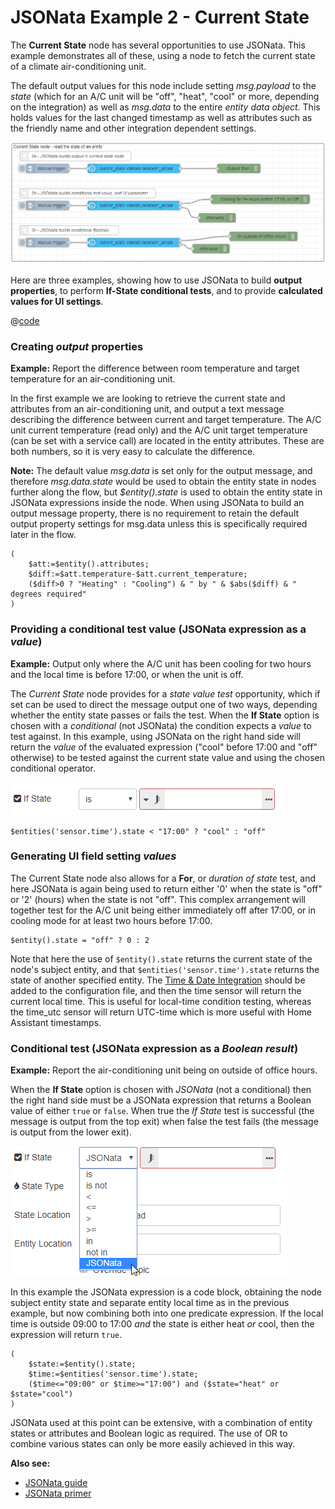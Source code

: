 # JSONata Example 2 - Current State

The **Current State** node has several opportunities to use JSONata. This example demonstrates all of these, using a node to fetch the current state of a climate air-conditioning unit.

The default output values for this node include setting _msg.payload_ to the _state_ (which for an A/C unit will be "off", "heat", "cool" or more, depending on the integration) as well as _msg.data_ to the entire _entity data object_. This holds values for the last changed timestamp as well as attributes such as the friendly name and other integration dependent settings.

![screenshot](./images/jsonata_2_1.png)

Here are three examples, showing how to use JSONata to build **output properties**, to perform **If-State conditional tests**, and to provide **calculated values for UI settings**.

@[code](@examples/cookbook/jsonata-examples/current-state.json)

### Creating _output_ properties

**Example:** Report the difference between room temperature and target temperature for an air-conditioning unit.

In the first example we are looking to retrieve the current state and attributes from an air-conditioning unit, and output a text message describing the difference between current and target temperature. The A/C unit current temperature (read only) and the A/C unit target temperature (can be set with a service call) are located in the entity attributes. These are both numbers, so it is very easy to calculate the difference.

**Note:** The default value _msg.data_ is set only for the output message, and therefore _msg.data.state_ would be used to obtain the entity state in nodes further along the flow, but _$entity().state_ is used to obtain the entity state in JSONata expressions inside the node. When using JSONata to build an output message property, there is no requirement to retain the default output property settings for msg.data unless this is specifically required later in the flow.

```
(
    $att:=$entity().attributes;
    $diff:=$att.temperature-$att.current_temperature;
    ($diff>0 ? "Heating" : "Cooling") & " by " & $abs($diff) & " degrees required"
)
```

### Providing a conditional test value (JSONata expression as a _value_)

**Example:** Output only where the A/C unit has been cooling for two hours and the local time is before 17:00, or when the unit is off.

The _Current State_ node provides for a _state value test_ opportunity, which if set can be used to direct the message output one of two ways, depending whether the entity state passes or fails the test. When the **If State** option is chosen with a _conditional_ (not JSONata) the condition expects a _value_ to test against. In this example, using JSONata on the right hand side will return the _value_ of the evaluated expression ("cool" before 17:00 and "off" otherwise) to be tested against the current state value and using the chosen conditional operator.

![screenshot](./images/jsonata_value.png)

```
$entities('sensor.time').state < "17:00" ? "cool" : "off"
```

### Generating UI field setting _values_

The Current State node also allows for a **For**, or _duration of state_ test, and here JSONata is again being used to return either '0' when the state is "off" or '2' (hours) when the state is not "off". This complex arrangement will together test for the A/C unit being either immediately off after 17:00, or in cooling mode for at least two hours before 17:00.

```
$entity().state = "off" ? 0 : 2
```

Note that here the use of `$entity().state` returns the current state of the node's subject entity, and that `$entities('sensor.time').state` returns the state of another specified entity. The [Time & Date Integration](https://www.home-assistant.io/integrations/time_date/) should be added to the configuration file, and then the time sensor will return the current local time. This is useful for local-time condition testing, whereas the time_utc sensor will return UTC-time which is more useful with Home Assistant timestamps.

### Conditional test (JSONata expression as a _Boolean result_)

**Example:** Report the air-conditioning unit being on outside of office hours.

When the **If State** option is chosen with _JSONata_ (not a conditional) then the right hand side must be a JSONata expression that returns a Boolean value of either `true` or `false`. When true the _If State_ test is successful (the message is output from the top exit) when false the test fails (the message is output from the lower exit).

![screenshot](./images/jsonata_boolean.png)

In this example the JSONata expression is a code block, obtaining the node subject entity state and separate entity local time as in the previous example, but now combining both into one predicate expression. If the local time is outside 09:00 to 17:00 _and_ the state is either heat _or_ cool, then the expression will return `true`.

```
(
    $state:=$entity().state;
    $time:=$entities('sensor.time').state;
    ($time<="09:00" or $time>="17:00") and ($state="heat" or $state="cool")
)
```

JSONata used at this point can be extensive, with a combination of entity states or attributes and Boolean logic as required. The use of OR to combine various states can only be more easily achieved in this way.

**Also see:**

- [JSONata guide](../guide/jsonata.md)
- [JSONata primer](../guide/jsonata-primer.md)
